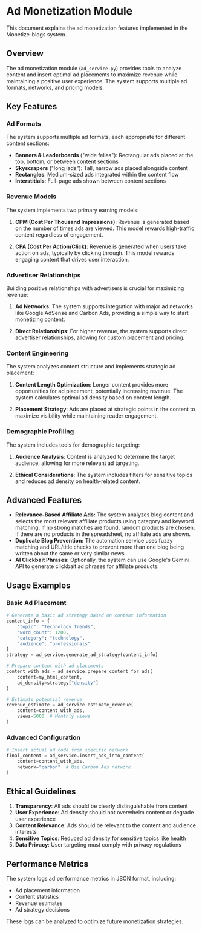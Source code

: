 # Ad Monetization Module

This document explains the ad monetization features implemented in the Monetize-blogs system.

## Overview

The ad monetization module (`ad_service.py`) provides tools to analyze content and insert optimal ad placements to maximize revenue while maintaining a positive user experience. The system supports multiple ad formats, networks, and pricing models.

## Key Features

### Ad Formats

The system supports multiple ad formats, each appropriate for different content sections:

- **Banners & Leaderboards** ("wide fellas"): Rectangular ads placed at the top, bottom, or between content sections
- **Skyscrapers** ("long lads"): Tall, narrow ads placed alongside content
- **Rectangles**: Medium-sized ads integrated within the content flow
- **Interstitials**: Full-page ads shown between content sections

### Revenue Models

The system implements two primary earning models:

1. **CPM (Cost Per Thousand Impressions)**: Revenue is generated based on the number of times ads are viewed. This model rewards high-traffic content regardless of engagement.

2. **CPA (Cost Per Action/Click)**: Revenue is generated when users take action on ads, typically by clicking through. This model rewards engaging content that drives user interaction.

### Advertiser Relationships

Building positive relationships with advertisers is crucial for maximizing revenue:

1. **Ad Networks**: The system supports integration with major ad networks like Google AdSense and Carbon Ads, providing a simple way to start monetizing content.

2. **Direct Relationships**: For higher revenue, the system supports direct advertiser relationships, allowing for custom placement and pricing.

### Content Engineering

The system analyzes content structure and implements strategic ad placement:

1. **Content Length Optimization**: Longer content provides more opportunities for ad placement, potentially increasing revenue. The system calculates optimal ad density based on content length.

2. **Placement Strategy**: Ads are placed at strategic points in the content to maximize visibility while maintaining reader engagement.

### Demographic Profiling

The system includes tools for demographic targeting:

1. **Audience Analysis**: Content is analyzed to determine the target audience, allowing for more relevant ad targeting.

2. **Ethical Considerations**: The system includes filters for sensitive topics and reduces ad density on health-related content.

## Advanced Features

- **Relevance-Based Affiliate Ads:** The system analyzes blog content and selects the most relevant affiliate products using category and keyword matching. If no strong matches are found, random products are chosen. If there are no products in the spreadsheet, no affiliate ads are shown.
- **Duplicate Blog Prevention:** The automation service uses fuzzy matching and URL/title checks to prevent more than one blog being written about the same or very similar news.
- **AI Clickbait Phrases:** Optionally, the system can use Google's Gemini API to generate clickbait ad phrases for affiliate products.

## Usage Examples

### Basic Ad Placement

```python
# Generate a basic ad strategy based on content information
content_info = {
    "topic": "Technology Trends",
    "word_count": 1200,
    "category": "technology",
    "audience": "professionals"
}
strategy = ad_service.generate_ad_strategy(content_info)

# Prepare content with ad placements
content_with_ads = ad_service.prepare_content_for_ads(
    content=my_html_content,
    ad_density=strategy["density"]
)

# Estimate potential revenue
revenue_estimate = ad_service.estimate_revenue(
    content=content_with_ads,
    views=5000  # Monthly views
)
```

### Advanced Configuration

```python
# Insert actual ad code from specific network
final_content = ad_service.insert_ads_into_content(
    content=content_with_ads,
    network="carbon"  # Use Carbon Ads network
)
```

## Ethical Guidelines

1. **Transparency**: All ads should be clearly distinguishable from content
2. **User Experience**: Ad density should not overwhelm content or degrade user experience
3. **Content Relevance**: Ads should be relevant to the content and audience interests
4. **Sensitive Topics**: Reduced ad density for sensitive topics like health
5. **Data Privacy**: User targeting must comply with privacy regulations

## Performance Metrics

The system logs ad performance metrics in JSON format, including:

- Ad placement information
- Content statistics
- Revenue estimates
- Ad strategy decisions

These logs can be analyzed to optimize future monetization strategies.
